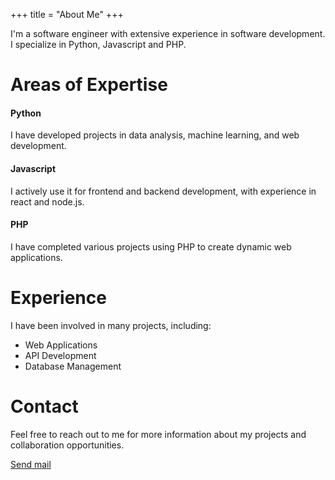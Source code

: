 +++
title = "About Me"
+++

I'm a software engineer with extensive experience in software development. I specialize in Python, Javascript and PHP.

# Areas of Expertise
#### Python
I have developed projects in data analysis, machine learning, and web development.

#### Javascript
I actively use it for frontend and backend development, with experience in react and node.js.

#### PHP
I have completed various projects using PHP to create dynamic web applications.

# Experience
I have been involved in many projects, including:

- Web Applications
- API Development
- Database Management

# Contact
Feel free to reach out to me for more information about my projects and collaboration opportunities.

<a href='mailto:abdullah.mertoglu99@gmail.com'>Send mail</a>
